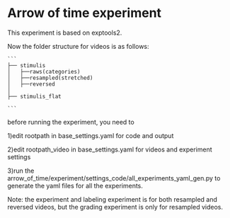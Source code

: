 # Arrow of time experiment

This experiment is based on exptools2. 


Now the folder structure for videos is as follows:
    
    ``` 
    ├── stimulis
    │   ├──raws(categories)
    │   ├──resampled(stretched)
    │   ├──reversed
    │ 
    ├── stimulis_flat

    ```

before running the experiment, you need to 

1)edit rootpath in base_settings.yaml for code and output

2)edit rootpath_video in base_settings.yaml for videos and experiment settings

3)run the arrow_of_time/experiment/settings_code/all_experiments_yaml_gen.py to generate the yaml files for all the experiments.


Note: the experiment and labeling experiment is for both resampled and reversed videos, but the grading experiment is only for resampled videos.